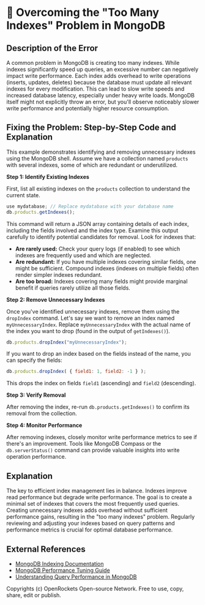 # 🐞 Overcoming the "Too Many Indexes" Problem in MongoDB


## Description of the Error

A common problem in MongoDB is creating too many indexes. While indexes significantly speed up queries, an excessive number can negatively impact write performance.  Each index adds overhead to write operations (inserts, updates, deletes) because the database must update all relevant indexes for every modification.  This can lead to slow write speeds and increased database latency, especially under heavy write loads.  MongoDB itself might not explicitly throw an error, but you'll observe noticeably slower write performance and potentially higher resource consumption.

## Fixing the Problem: Step-by-Step Code and Explanation

This example demonstrates identifying and removing unnecessary indexes using the MongoDB shell.  Assume we have a collection named `products` with several indexes, some of which are redundant or underutilized.

**Step 1: Identify Existing Indexes**

First, list all existing indexes on the `products` collection to understand the current state.

```javascript
use mydatabase; // Replace mydatabase with your database name
db.products.getIndexes();
```

This command will return a JSON array containing details of each index, including the fields involved and the index type.  Examine this output carefully to identify potential candidates for removal.  Look for indexes that:

* **Are rarely used:** Check your query logs (if enabled) to see which indexes are frequently used and which are neglected.
* **Are redundant:**  If you have multiple indexes covering similar fields, one might be sufficient.  Compound indexes (indexes on multiple fields) often render simpler indexes redundant.
* **Are too broad:** Indexes covering many fields might provide marginal benefit if queries rarely utilize all those fields.


**Step 2: Remove Unnecessary Indexes**

Once you've identified unnecessary indexes, remove them using the `dropIndex` command.  Let's say we want to remove an index named `myUnnecessaryIndex`.  Replace `myUnnecessaryIndex` with the actual name of the index you want to drop (found in the output of `getIndexes()`).


```javascript
db.products.dropIndex("myUnnecessaryIndex");
```

If you want to drop an index based on the fields instead of the name, you can specify the fields:


```javascript
db.products.dropIndex( { field1: 1, field2: -1 } );
```
This drops the index on fields `field1` (ascending) and `field2` (descending).


**Step 3: Verify Removal**

After removing the index, re-run `db.products.getIndexes()` to confirm its removal from the collection.


**Step 4: Monitor Performance**

After removing indexes, closely monitor write performance metrics to see if there's an improvement.  Tools like MongoDB Compass or the `db.serverStatus()` command can provide valuable insights into write operation performance.


## Explanation

The key to efficient index management lies in balance. Indexes improve read performance but degrade write performance.  The goal is to create a minimal set of indexes that covers the most frequently used queries.  Creating unnecessary indexes adds overhead without sufficient performance gains, resulting in the "too many indexes" problem.  Regularly reviewing and adjusting your indexes based on query patterns and performance metrics is crucial for optimal database performance.


## External References

* [MongoDB Indexing Documentation](https://www.mongodb.com/docs/manual/core/index-types/)
* [MongoDB Performance Tuning Guide](https://www.mongodb.com/docs/manual/administration/performance/)
* [Understanding Query Performance in MongoDB](https://www.mongodb.com/blog/post/understanding-query-performance-in-mongodb)


Copyrights (c) OpenRockets Open-source Network. Free to use, copy, share, edit or publish.

